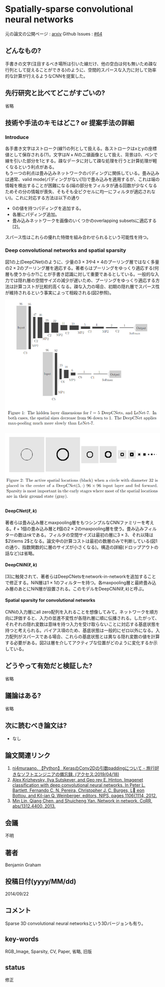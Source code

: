 # Spatially-sparse convolutional neural networks

元の論文の公開ページ : [arxiv](https://arxiv.org/abs/1409.6070)
Github Issues : [#64](https://github.com/Obarads/obarads.github.io/issues/64)

## どんなもの?
手書きの文字(注目するべき場所は引いた線だけ、他の空白は何も無いため疎な行列として捉えることができる)のように、空間的スパースな入力に対して効率的な計算が行えるようなCNNを提案した。

## 先行研究と比べてどこがすごいの?
省略

## 技術や手法のキモはどこ? or 提案手法の詳細
### Introduce
各手書き文字はストローク(線?)の列として扱える。各ストロークはxとyの座標値として保存される(?)。文字は$N\times N$の二値画像として扱え、背景は0、ペンで線を引いた部分を1とする。疎なデータに対して疎な処理を行うと計算処理が軽くなるという利点がある。  
もう一つの利点は畳み込みネットワークのパディングに関係している。畳み込みは通常、valid mode(パディングがない[1])で畳み込みを適用するが、これは端の情報を検出することが困難になる(端の部分をフィルタが通る回数が少なくなるためその分の情報が喪失、そもそも全ピクセルに均一にフィルタが適応されない)。これに対応する方法は以下の通り

- 0の値を持つパディングを追加する。
- 各層にパディング追加。
- 畳み込みネットワークを画像のいくつかのoverlapping subsetsに適応する[2]。

スパース性はこれらの優れた特徴を組み合わせられるという可能性を持つ。

### Deep convolutional networks and spatial sparsity
図1の上(DeepCNet)のように、少量の$3\times 3$や$4\times 4$のプーリング層ではなく多量の$2\times 2$のプーリング層を適応する。著者らはプーリングをゆっくり適応する(何層も使うからか?)ことが手書き認識に対して重要であるとしている。一般的な入力では隠れ層の空間サイズの減少が遅いため、プーリングをゆっくり適応する方法は計算コストが比較的高くなる。疎な入力の場合、初期の隠れ層でスパース性が維持されるという事実によって相殺される(図2参照)。

![fig1](img/SCNN/fig1.png)

![fig2](img/SCNN/fig2.png)

#### DeepCNet($\ell,k$)
著者らは畳み込み層とmaxpooling層をもつシンプルなCNNファミリーを考える。$\ell+1$個の畳み込み層と$\ell$個の$2\times 2$のmaxpooling層を使う。畳み込みフィルターの数は$nk$である。フィルタの空間サイズは最初の層に$3\times 3$、それ以降は$2\tiems 2$となる。論文中の計算コストは最初の数層のみで判断している(図1の通り、指数関数的に層のサイズが小さくなる)。構造の詳細(ドロップアウトの話など)は省略。

#### DeepCNiN($\ell,k$)
[3]に触発されて、著者らはDeepCNetsをnetwork-in-networkを追加することで修正する。NiN層は$1\times 1$のフィルターを持つ。各maxpooling層と最終畳み込み層のあとにNiN層が設置される。このモデルをDeepCNiN($\ell,k$)と呼ぶ。

#### Spatial sparsity for convolutional networks
CNNの入力層にall zero配列を入れることを想像してみて。ネットワークを順方向に評価すると、入力の並進不変性が各隠れ層に順に伝播される。したがって、それぞれの隠れ変数は意味を持つ入力を受け取らないことに対応する基底状態を持つと考えられる。バイアス項のため、基底状態は一般的にゼロ以外になる。入力配列がスパースである場合、これらの基底状態とは異なる隠れ変数の値を計算する必要がある。図2は層を介してアクティブな位置がどのように変化するか示している。  

## どうやって有効だと検証した?
省略

## 議論はある?
省略

## 次に読むべき論文は?
- なし

## 論文関連リンク
1. [ni4muraano. 【Python】 KerasのConv2Dの引数paddingについて - 旅行好きなソフトエンジニアの備忘録. (アクセス:2019/04/18)](http://ni4muraano.hatenablog.com/entry/2017/02/02/195505)
2. [Alex Krizhevsky, Ilya Sutskever, and Geo rey E. Hinton. Imagenet classification with deep convolutional neural networks. In Peter L. Bartlett, Fernando C. N. Pereira, Christopher J. C. Burges, L eon Bottou, and Kil-ian Q. Weinberger, editors, NIPS, pages 1106{1114, 2012.](https://papers.nips.cc/paper/4824-imagenet-classification-with-deep-convolutional-neural-networks.pdf)
3. [Min Lin, Qiang Chen, and Shuicheng Yan. Network in network. CoRR, abs/1312.4400, 2013.](https://arxiv.org/abs/1312.4400)

## 会議
不明

## 著者
Benjamin Graham

## 投稿日付(yyyy/MM/dd)
2014/09/22

## コメント
Sparse 3D convolutional neural networksという3Dバージョンも有り。

## key-words
RGB_Image, Sparsity, CV, Paper, 省略, 旧版

## status
修正
